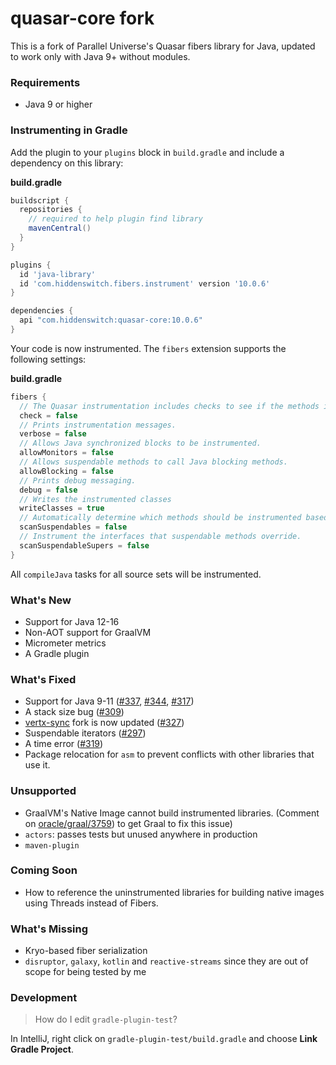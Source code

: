# quasar-core fork

This is a fork of Parallel Universe's Quasar fibers library for Java, updated to work only with Java 9+ without modules.

### Requirements

 - Java 9 or higher
 
### Instrumenting in Gradle

Add the plugin to your `plugins` block in `build.gradle` and include a dependency on this library:

**build.gradle**
```groovy
buildscript {
  repositories {
    // required to help plugin find library
    mavenCentral()
  }
}

plugins {
  id 'java-library'
  id 'com.hiddenswitch.fibers.instrument' version '10.0.6'
}

dependencies {
  api "com.hiddenswitch:quasar-core:10.0.6"
}
```

Your code is now instrumented. The `fibers` extension supports the following settings:

**build.gradle**
```groovy
fibers {
  // The Quasar instrumentation includes checks to see if the methods it is entering are instrumented.
  check = false
  // Prints instrumentation messages.
  verbose = false
  // Allows Java synchronized blocks to be instrumented.
  allowMonitors = false
  // Allows suspendable methods to call Java blocking methods.
  allowBlocking = false
  // Prints debug messaging.
  debug = false
  // Writes the instrumented classes
  writeClasses = true
  // Automatically determine which methods should be instrumented based on static analysis.
  scanSuspendables = false
  // Instrument the interfaces that suspendable methods override.
  scanSuspendableSupers = false
}
```

All `compileJava` tasks for all source sets will be instrumented.

### What's New

 - Support for Java 12-16
 - Non-AOT support for GraalVM
 - Micrometer metrics
 - A Gradle plugin

### What's Fixed

 - Support for Java 9-11 ([#337](https://github.com/puniverse/quasar/issues/337), [#344](https://github.com/puniverse/quasar/issues/344), [#317](https://github.com/puniverse/quasar/issues/317))
 - A stack size bug ([#309](https://github.com/puniverse/quasar/issues/309))
 - [vertx-sync](https://github.com/hiddenswitch/vertx-fibers) fork is now updated ([#327](https://github.com/puniverse/quasar/issues/327))
 - Suspendable iterators ([#297](https://github.com/puniverse/quasar/pull/297))
 - A time error ([#319](https://github.com/puniverse/quasar/pull/319))
 - Package relocation for `asm` to prevent conflicts with other libraries that use it.
 
### Unsupported

- GraalVM's Native Image cannot build instrumented libraries. (Comment on [oracle/graal/3759](https://github.com/oracle/graal/issues/3759)) to get Graal to fix this issue)
- `actors`: passes tests but unused anywhere in production
- `maven-plugin`

### Coming Soon

 - How to reference the uninstrumented libraries for building native images using Threads instead of Fibers.

### What's Missing

- Kryo-based fiber serialization
- `disruptor`, `galaxy`, `kotlin` and `reactive-streams` since they are out of scope for being tested by me

### Development

> How do I edit `gradle-plugin-test`?

In IntelliJ, right click on `gradle-plugin-test/build.gradle` and choose **Link Gradle Project**.